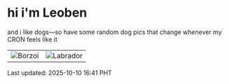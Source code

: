 # hi i'm Leoben

and i like dogs—so have some random dog pics that change whenever my CRON feels like it

|  |  |
|--------|----------|
| ![Borzoi](https://random-dog-vercel.vercel.app/api/random-borzoi?v=1760085703) | ![Labrador](https://random-dog-vercel.vercel.app/api/random-labrador?v=1760085703) |

Last updated: 2025-10-10 16:41 PHT
